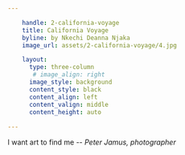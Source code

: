 ```yaml
---

    handle: 2-california-voyage
    title: California Voyage 
    byline: by Nkechi Deanna Njaka
    image_url: assets/2-california-voyage/4.jpg

    layout:
      type: three-column
       # image_align: right
      image_style: background
      content_style: black
      content_align: left
      content_valign: middle
      content_height: auto 
        
---
```

I want art to find me
-- <em>Peter Jamus, photographer</em>